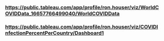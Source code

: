 ### https://public.tableau.com/app/profile/ron.houser/viz/WorldCOVIDData_16657766499040/WorldCOVIDData

### https://public.tableau.com/app/profile/ron.houser/viz/COVIDInfectionPercentPerCountry/Dashboard1

